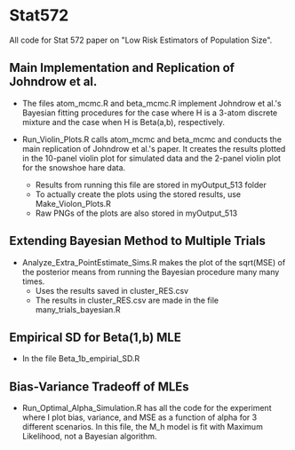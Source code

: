 # Stat572
All code for Stat 572 paper on "Low Risk Estimators of Population Size". 

## Main Implementation and Replication of Johndrow et al. 
- The files atom_mcmc.R and beta_mcmc.R implement Johndrow et al.'s Bayesian fitting procedures for the case where H is a 3-atom discrete mixture and the case when H is Beta(a,b), respectively.

- Run_Violin_Plots.R calls atom_mcmc and beta_mcmc and conducts the main replication of Johndrow et al.'s paper. It creates the results plotted in the 10-panel violin plot for simulated data and the 2-panel violin plot for the snowshoe hare data. 
    - Results from running this file are stored in myOutput_513 folder
    - To actually create the plots using the stored results, use Make_Violon_Plots.R
    - Raw PNGs of the plots are also stored in myOutput_513
    
## Extending Bayesian Method to Multiple Trials
- Analyze_Extra_PointEstimate_Sims.R makes the plot of the sqrt(MSE) of the posterior means from running the Bayesian procedure many many times. 
    - Uses the results saved in cluster_RES.csv
    - The results in cluster_RES.csv are made in the file many_trials_bayesian.R
    
## Empirical SD for Beta(1,b) MLE
- In the file Beta_1b_empirial_SD.R

## Bias-Variance Tradeoff of MLEs
- Run_Optimal_Alpha_Simulation.R has all the code for the experiment where I plot bias, variance, and MSE as a function of alpha for 3 different scenarios. In this file, the M_h model is fit with Maximum Likelihood, not a Bayesian algorithm. 


    

